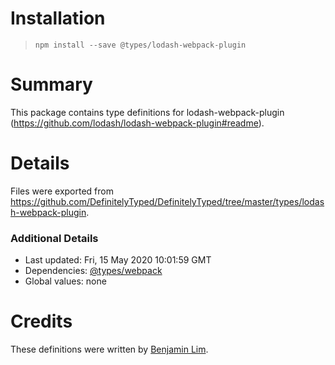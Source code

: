 # Installation
> `npm install --save @types/lodash-webpack-plugin`

# Summary
This package contains type definitions for lodash-webpack-plugin (https://github.com/lodash/lodash-webpack-plugin#readme).

# Details
Files were exported from https://github.com/DefinitelyTyped/DefinitelyTyped/tree/master/types/lodash-webpack-plugin.

### Additional Details
 * Last updated: Fri, 15 May 2020 10:01:59 GMT
 * Dependencies: [@types/webpack](https://npmjs.com/package/@types/webpack)
 * Global values: none

# Credits
These definitions were written by [Benjamin Lim](https://github.com/bumbleblym).
